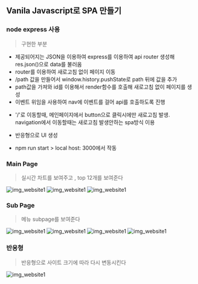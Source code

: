 ## Vanila Javascript로 SPA 만들기

### node express 사용

> 구현한 부분

- 제공되어지는 JSON을 이용하여 express를 이용하여 api router 생성해 res.json()으로 data를 불러옴
- router를 이용하여 새로고침 없이 페이지 이동
- /path 값을 만들어서 window.history.pushState로 path 뒤에 값을 추가
- path값을 가져와 id를 이용해서 render함수를 호출해 새로고침 없이 페이지를 생성
- 이벤트 위임을 사용하여 nav에 이벤트를 걸어 api를 호출하도록 진행

* '/'로 이동할때, 메인페이지에서 button으로 클릭시에만 새로고침 발생. navigation에서 이동할때는 새로고침 발생안하는 spa방식 이용

* 반응형으로 UI 생성

- npm run start > local host: 3000에서 작동
### Main Page

> 실시간 차트를 보여주고 ,  top 12개를 보여준다
 
<img src = "https://user-images.githubusercontent.com/62421526/120884105-e72f8580-c61b-11eb-91b7-3b10f0168b5f.PNG" alt="img_website1">
<img src = "https://user-images.githubusercontent.com/62421526/120884107-e72f8580-c61b-11eb-84b1-5e6c2c75bb4f.PNG" alt="img_website1">
<img src = "https://user-images.githubusercontent.com/62421526/120884108-e7c81c00-c61b-11eb-8c47-641907172ad9.PNG" alt="img_website1">

### Sub Page

> 메뉴 subpage를 보여준다

<img src = "https://user-images.githubusercontent.com/62421526/120884110-e860b280-c61b-11eb-8038-ddba58af320f.PNG" alt="img_website1">
<img src = "https://user-images.githubusercontent.com/62421526/120884111-e860b280-c61b-11eb-8a7f-ef9bfc7a7cc0.PNG" alt="img_website1">
<img src = "https://user-images.githubusercontent.com/62421526/120884112-e8f94900-c61b-11eb-8b9f-57b5077a84f3.PNG" alt="img_website1">
<img src = "https://user-images.githubusercontent.com/62421526/120884113-e8f94900-c61b-11eb-8257-5a9445458eb5.PNG" alt="img_website1">

### 반응형

> 반응형으로 사이트 크기에 따라 다시 변동시킨다

<img src = "https://user-images.githubusercontent.com/62421526/120884102-e565c200-c61b-11eb-9ce2-8772b450ed1a.PNG" alt="img_website1">
